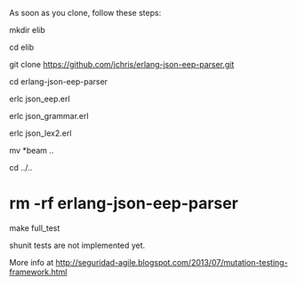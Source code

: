 As soon as you clone, follow these steps:

 mkdir elib
 
 cd elib
 
 git clone https://github.com/jchris/erlang-json-eep-parser.git

 cd erlang-json-eep-parser
 
 erlc json_eep.erl 
 
 erlc json_grammar.erl 
 
 erlc json_lex2.erl 
 
 mv *beam ..

 cd ../..
 
 # rm -rf erlang-json-eep-parser

 make full_test

shunit tests are not implemented yet.


More info at http://seguridad-agile.blogspot.com/2013/07/mutation-testing-framework.html

